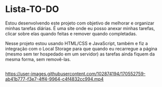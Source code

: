 # Lista-TO-DO

Estou desenvolvendo este projeto com objetivo de melhorar e organizar minhas tarefas diárias. É uma site onde eu posso anexar minhas tarefas, clicar sobre elas quando 
feitas e remover quando completadas.

Nesse projeto estou usando HTML/CSS e JavaScript, também e fiz a integração com o Local Storage para que quando eu recarregue a página (mesmo sem ter hospedado em um 
servidor) as tarefas ainda fiquem da mesma forma, sem removê-las.
 ##
https://user-images.githubusercontent.com/102874194/170552759-ab41b777-f3e7-4ff4-9964-c4f4832cc994.mp4

